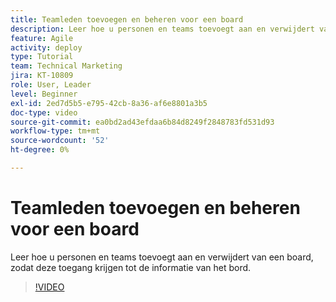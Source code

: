 ```yaml
---
title: Teamleden toevoegen en beheren voor een board
description: Leer hoe u personen en teams toevoegt aan en verwijdert van een board, zodat deze toegang krijgen tot de informatie van het bord.
feature: Agile
activity: deploy
type: Tutorial
team: Technical Marketing
jira: KT-10809
role: User, Leader
level: Beginner
exl-id: 2ed7d5b5-e795-42cb-8a36-af6e8801a3b5
doc-type: video
source-git-commit: ea0bd2ad43efdaa6b84d8249f2848783fd531d93
workflow-type: tm+mt
source-wordcount: '52'
ht-degree: 0%

---
```


# Teamleden toevoegen en beheren voor een board

Leer hoe u personen en teams toevoegt aan en verwijdert van een board, zodat deze toegang krijgen tot de informatie van het bord.

>[!VIDEO](https://video.tv.adobe.com/v/346808/?quality=12&learn=on)
